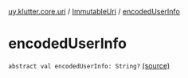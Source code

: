 [uy.klutter.core.uri](../index.md) / [ImmutableUri](index.md) / [encodedUserInfo](.)


# encodedUserInfo
`abstract val encodedUserInfo: String?` [(source)](https://github.com/kohesive/klutter/blob/master/core-jdk6/src/main/kotlin/uy/klutter/core/uri/UriBuilder.kt#L30)


